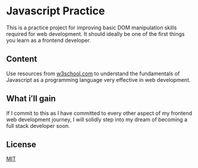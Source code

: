 # Javascript Practice

This is a practice project for improving basic DOM manipulation skills required for web development. It should ideally be one of the first things you learn as a frontend developer.

## Content

Use resources from [w3school.com](https://www.w3schools.com/html/html_scripts.asp) to understand the fundamentals of Javascript as a programming language very effective in web development.

<!-- ```bash
pip install foobar
``` -->

<!-- ##  -->

<!-- ```python
import foobar

# returns 'words'
foobar.pluralize('word')

# returns 'geese'
foobar.pluralize('goose')

# returns 'phenomenon'
foobar.singularize('phenomena')
``` -->

## What iʻll gain
If I commit to this as I have committed to every other aspect of my frontend web development journey, I will solidly step into my dream of becoming a full stack developer soon.

## License
[MIT](https://choosealicense.com/licenses/mit/)